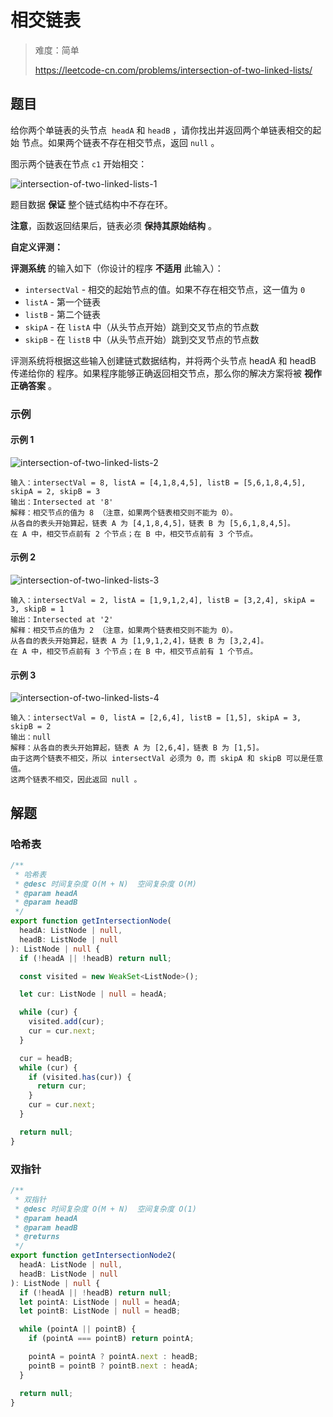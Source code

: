 # 相交链表

> 难度：简单
>
> https://leetcode-cn.com/problems/intersection-of-two-linked-lists/

## 题目

给你两个单链表的头节点  `headA` 和 `headB` ，请你找出并返回两个单链表相交的起始
节点。如果两个链表不存在相交节点，返回 `null` 。

图示两个链表在节点 `c1` 开始相交：

![intersection-of-two-linked-lists-1](https://user-images.githubusercontent.com/54696834/159101968-33c39aeb-7a0a-41b1-af85-488b4cdc1bfc.png)

题目数据 **保证** 整个链式结构中不存在环。

**注意**，函数返回结果后，链表必须 **保持其原始结构** 。

**自定义评测：**

**评测系统** 的输入如下（你设计的程序 **不适用** 此输入）：

- `intersectVal` - 相交的起始节点的值。如果不存在相交节点，这一值为 `0`
- `listA` - 第一个链表
- `listB` - 第二个链表
- `skipA` - 在 `listA` 中（从头节点开始）跳到交叉节点的节点数
- `skipB` - 在 `listB` 中（从头节点开始）跳到交叉节点的节点数

评测系统将根据这些输入创建链式数据结构，并将两个头节点 headA 和 headB 传递给你的
程序。如果程序能够正确返回相交节点，那么你的解决方案将被 **视作正确答案** 。

### 示例

#### 示例 1

![intersection-of-two-linked-lists-2](https://user-images.githubusercontent.com/54696834/159101972-2ae4c724-77a8-41d8-8632-2c4d1009c1fc.png)

```
输入：intersectVal = 8, listA = [4,1,8,4,5], listB = [5,6,1,8,4,5], skipA = 2, skipB = 3
输出：Intersected at '8'
解释：相交节点的值为 8 （注意，如果两个链表相交则不能为 0）。
从各自的表头开始算起，链表 A 为 [4,1,8,4,5]，链表 B 为 [5,6,1,8,4,5]。
在 A 中，相交节点前有 2 个节点；在 B 中，相交节点前有 3 个节点。
```

#### 示例 2

![intersection-of-two-linked-lists-3](https://user-images.githubusercontent.com/54696834/159101977-7cbf5876-b889-4750-aaa4-afa768cf89e4.png)

```
输入：intersectVal = 2, listA = [1,9,1,2,4], listB = [3,2,4], skipA = 3, skipB = 1
输出：Intersected at '2'
解释：相交节点的值为 2 （注意，如果两个链表相交则不能为 0）。
从各自的表头开始算起，链表 A 为 [1,9,1,2,4]，链表 B 为 [3,2,4]。
在 A 中，相交节点前有 3 个节点；在 B 中，相交节点前有 1 个节点。
```

#### 示例 3

![intersection-of-two-linked-lists-4](https://user-images.githubusercontent.com/54696834/159101995-409aed9b-257e-43cb-b120-794f6fde1341.png)

```
输入：intersectVal = 0, listA = [2,6,4], listB = [1,5], skipA = 3, skipB = 2
输出：null
解释：从各自的表头开始算起，链表 A 为 [2,6,4]，链表 B 为 [1,5]。
由于这两个链表不相交，所以 intersectVal 必须为 0，而 skipA 和 skipB 可以是任意值。
这两个链表不相交，因此返回 null 。
```

## 解题

### 哈希表

```typescript
/**
 * 哈希表
 * @desc 时间复杂度 O(M + N)  空间复杂度 O(M)
 * @param headA
 * @param headB
 */
export function getIntersectionNode(
  headA: ListNode | null,
  headB: ListNode | null
): ListNode | null {
  if (!headA || !headB) return null;

  const visited = new WeakSet<ListNode>();

  let cur: ListNode | null = headA;

  while (cur) {
    visited.add(cur);
    cur = cur.next;
  }

  cur = headB;
  while (cur) {
    if (visited.has(cur)) {
      return cur;
    }
    cur = cur.next;
  }

  return null;
}
```

### 双指针

```typescript
/**
 * 双指针
 * @desc 时间复杂度 O(M + N)  空间复杂度 O(1)
 * @param headA
 * @param headB
 * @returns
 */
export function getIntersectionNode2(
  headA: ListNode | null,
  headB: ListNode | null
): ListNode | null {
  if (!headA || !headB) return null;
  let pointA: ListNode | null = headA;
  let pointB: ListNode | null = headB;

  while (pointA || pointB) {
    if (pointA === pointB) return pointA;

    pointA = pointA ? pointA.next : headB;
    pointB = pointB ? pointB.next : headA;
  }

  return null;
}
```
